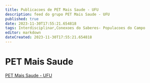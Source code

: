 ```yaml
---
title: Publicacoes de PET Mais Saude - UFU
description: feed do grupo PET Mais Saude - UFU
published: true
date: 2023-11-30T17:55:21.654818
tags: Interdisciplinar,Conexoes do Saberes- Populacoes do Campo
editor: markdown
dateCreated: 2023-11-30T17:55:21.654818
---
```


# PET Mais Saude
[PET Mais Saude - UFU](/grupo/161PETMaisSaudeUFU.md)
